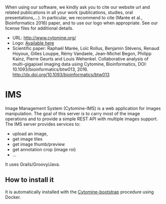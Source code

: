 
When using our software, we kindly ask you to cite our website url and related publications in all your work (publications, studies, oral presentations,...). In particular, we recommend to cite (Marée et al., Bioinformatics 2016) paper, and to use our logo when appropriate. See our license files for additional details.

- URL: http://www.cytomine.org/
- Logo: [Available here](https://cytomine.coop/sites/cytomine.coop/files/inline-images/logo-300-org.png)
- Scientific paper: Raphaël Marée, Loïc Rollus, Benjamin Stévens, Renaud Hoyoux, Gilles Louppe, Rémy Vandaele, Jean-Michel Begon, Philipp Kainz, Pierre Geurts and Louis Wehenkel. Collaborative analysis of multi-gigapixel imaging data using Cytomine, Bioinformatics, DOI: 10.1093/bioinformatics/btw013, 2016. http://dx.doi.org/10.1093/bioinformatics/btw013


IMS
===

Image Management System (Cytomine-IMS) is a web application for images manipulation.
The goal of this server is to carry most of the image operations and to provide a simple REST API with multiple images support. The IMS server provides services to:

* upload an image,
* get image tiles
* get image thumb/preview
* get annotation crop (image roi)
* ...

It uses Grails/Groovy/Java.

## How to install it

It is automatically installed with the [Cytomine-bootstrap](https://github.com/cytomine/Cytomine-bootstrap) procedure using Docker.
